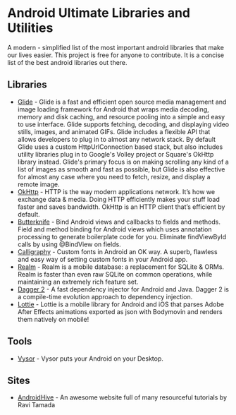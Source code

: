 # Android Ultimate Libraries and Utilities
A modern - simplified list of the most important android libraries that make our lives easier. This project is free for anyone to contribute. It is a concise list of the best android libraries out there.

## Libraries

* [Glide](https://github.com/bumptech/glide) - Glide is a fast and efficient open source media management and image loading framework for Android that wraps media decoding, memory and disk caching, and resource pooling into a simple and easy to use interface. Glide supports fetching, decoding, and displaying video stills, images, and animated GIFs. Glide includes a flexible API that allows developers to plug in to almost any network stack. By default Glide uses a custom HttpUrlConnection based stack, but also includes utility libraries plug in to Google's Volley project or Square's OkHttp library instead. Glide's primary focus is on making scrolling any kind of a list of images as smooth and fast as possible, but Glide is also effective for almost any case where you need to fetch, resize, and display a remote image.
* [OkHttp](http://square.github.io/okhttp/) - HTTP is the way modern applications network. It’s how we exchange data & media. Doing HTTP efficiently makes your stuff load faster and saves bandwidth. OkHttp is an HTTP client that’s efficient by default.
* [Butterknife](https://github.com/JakeWharton/butterknife) - Bind Android views and callbacks to fields and methods. Field and method binding for Android views which uses annotation processing to generate boilerplate code for you. Eliminate findViewById calls by using @BindView on fields.
* [Calligraphy](https://github.com/chrisjenx/Calligraphy) - Custom fonts in Android an OK way. A superb, flawless and easy way of setting custom fonts in your Android app.
* [Realm](https://github.com/realm/realm-java) - Realm is a mobile database: a replacement for SQLite & ORMs. Realm is faster than even raw SQLite on common operations, while maintaining an extremely rich feature set.
* [Dagger 2](https://github.com/google/dagger) - A fast dependency injector for Android and Java. Dagger 2 is a compile-time evolution approach to dependency injection. 
* [Lottie](https://github.com/airbnb/lottie-android) - Lottie is a mobile library for Android and iOS that parses Adobe After Effects animations exported as json with Bodymovin and renders them natively on mobile!

## Tools

* [Vysor](https://github.com/chrisjenx/Calligraphy) - Vysor puts your Android on your Desktop.

## Sites

* [AndroidHive](http://www.androidhive.info/) - An awesome website full of many resourceful tutorials by Ravi Tamada
